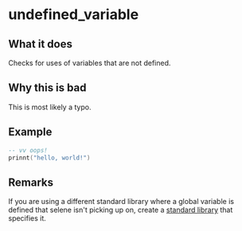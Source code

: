 # undefined_variable
## What it does
Checks for uses of variables that are not defined.

## Why this is bad
This is most likely a typo.

## Example
```lua
-- vv oops!
prinnt("hello, world!")
```

## Remarks
If you are using a different standard library where a global variable is defined that selene isn't picking up on, create a [standard library](../cli/std.md) that specifies it.
